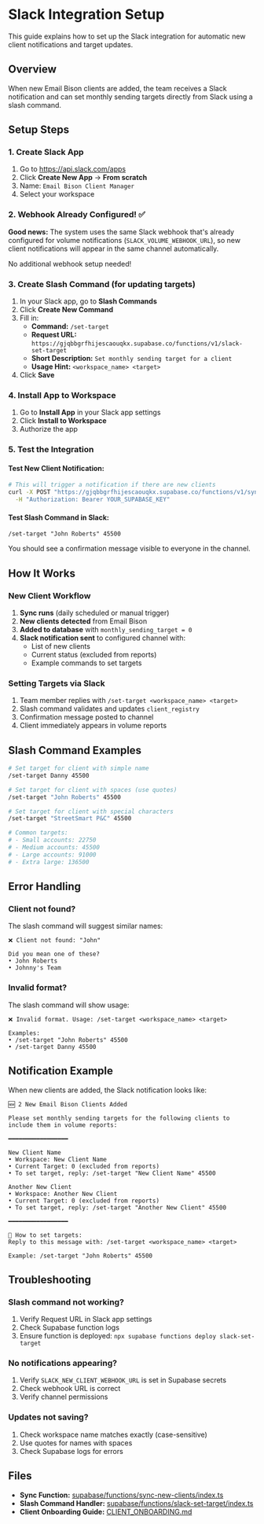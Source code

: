 # Slack Integration Setup

This guide explains how to set up the Slack integration for automatic new client notifications and target updates.

## Overview

When new Email Bison clients are added, the team receives a Slack notification and can set monthly sending targets directly from Slack using a slash command.

## Setup Steps

### 1. Create Slack App

1. Go to https://api.slack.com/apps
2. Click **Create New App** → **From scratch**
3. Name: `Email Bison Client Manager`
4. Select your workspace

### 2. Webhook Already Configured! ✅

**Good news:** The system uses the same Slack webhook that's already configured for volume notifications (`SLACK_VOLUME_WEBHOOK_URL`), so new client notifications will appear in the same channel automatically.

No additional webhook setup needed!

### 3. Create Slash Command (for updating targets)

1. In your Slack app, go to **Slash Commands**
2. Click **Create New Command**
3. Fill in:
   - **Command:** `/set-target`
   - **Request URL:** `https://gjqbbgrfhijescaouqkx.supabase.co/functions/v1/slack-set-target`
   - **Short Description:** `Set monthly sending target for a client`
   - **Usage Hint:** `<workspace_name> <target>`
4. Click **Save**

### 4. Install App to Workspace

1. Go to **Install App** in your Slack app settings
2. Click **Install to Workspace**
3. Authorize the app

### 5. Test the Integration

#### Test New Client Notification:

```bash
# This will trigger a notification if there are new clients
curl -X POST "https://gjqbbgrfhijescaouqkx.supabase.co/functions/v1/sync-new-clients" \
  -H "Authorization: Bearer YOUR_SUPABASE_KEY"
```

#### Test Slash Command in Slack:

```
/set-target "John Roberts" 45500
```

You should see a confirmation message visible to everyone in the channel.

## How It Works

### New Client Workflow

1. **Sync runs** (daily scheduled or manual trigger)
2. **New clients detected** from Email Bison
3. **Added to database** with `monthly_sending_target = 0`
4. **Slack notification sent** to configured channel with:
   - List of new clients
   - Current status (excluded from reports)
   - Example commands to set targets

### Setting Targets via Slack

1. Team member replies with `/set-target <workspace_name> <target>`
2. Slash command validates and updates `client_registry`
3. Confirmation message posted to channel
4. Client immediately appears in volume reports

## Slash Command Examples

```bash
# Set target for client with simple name
/set-target Danny 45500

# Set target for client with spaces (use quotes)
/set-target "John Roberts" 45500

# Set target for client with special characters
/set-target "StreetSmart P&C" 45500

# Common targets:
# - Small accounts: 22750
# - Medium accounts: 45500
# - Large accounts: 91000
# - Extra large: 136500
```

## Error Handling

### Client not found?

The slash command will suggest similar names:

```
❌ Client not found: "John"

Did you mean one of these?
• John Roberts
• Johnny's Team
```

### Invalid format?

The slash command will show usage:

```
❌ Invalid format. Usage: /set-target <workspace_name> <target>

Examples:
• /set-target "John Roberts" 45500
• /set-target Danny 45500
```

## Notification Example

When new clients are added, the Slack notification looks like:

```
🆕 2 New Email Bison Clients Added

Please set monthly sending targets for the following clients to include them in volume reports:

━━━━━━━━━━━━━━━━━

New Client Name
• Workspace: New Client Name
• Current Target: 0 (excluded from reports)
• To set target, reply: /set-target "New Client Name" 45500

Another New Client
• Workspace: Another New Client
• Current Target: 0 (excluded from reports)
• To set target, reply: /set-target "Another New Client" 45500

━━━━━━━━━━━━━━━━━

📝 How to set targets:
Reply to this message with: /set-target <workspace_name> <target>

Example: /set-target "John Roberts" 45500
```

## Troubleshooting

### Slash command not working?

1. Verify Request URL in Slack app settings
2. Check Supabase function logs
3. Ensure function is deployed: `npx supabase functions deploy slack-set-target`

### No notifications appearing?

1. Verify `SLACK_NEW_CLIENT_WEBHOOK_URL` is set in Supabase secrets
2. Check webhook URL is correct
3. Verify channel permissions

### Updates not saving?

1. Check workspace name matches exactly (case-sensitive)
2. Use quotes for names with spaces
3. Check Supabase logs for errors

## Files

- **Sync Function:** [supabase/functions/sync-new-clients/index.ts](../supabase/functions/sync-new-clients/index.ts)
- **Slash Command Handler:** [supabase/functions/slack-set-target/index.ts](../supabase/functions/slack-set-target/index.ts)
- **Client Onboarding Guide:** [CLIENT_ONBOARDING.md](CLIENT_ONBOARDING.md)
